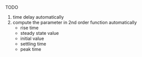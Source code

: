 TODO
1. time delay automatically
2. compute the parameter in 2nd order function automatically
    - rise time
    - steady state value
    - initial value
    - settling time
    - peak time

    